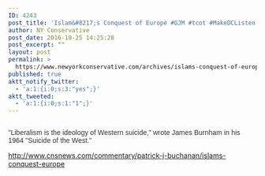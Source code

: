 ```yaml
---
ID: 4243
post_title: 'Islam&#8217;s Conquest of Europe #GJM #tcot #MakeDCListen #HijraToAmerica'
author: NY Conservative
post_date: 2016-10-25 14:25:28
post_excerpt: ""
layout: post
permalink: >
  https://www.newyorkconservative.com/archives/islams-conquest-of-europe-gjm-tcot-makedclisten-hijratoamerica/
published: true
aktt_notify_twitter:
  - 'a:1:{i:0;s:3:"yes";}'
aktt_tweeted:
  - 'a:1:{i:0;s:1:"1";}'
---
```

<p><img src="http://www.newyorkconservative.com/wp-content/uploads/2015/09/091015_0345_IslamsConqu1.jpg" alt="" />
	</p><p><span style="color:#333333;font-family:Helvetica">"Liberalism is the ideology of Western suicide," wrote James Burnham in his 1964 "Suicide of the West."</span>
	</p><p><a href="http://www.cnsnews.com/commentary/patrick-j-buchanan/islams-conquest-europe">http://www.cnsnews.com/commentary/patrick-j-buchanan/islams-conquest-europe</a>
	</p>